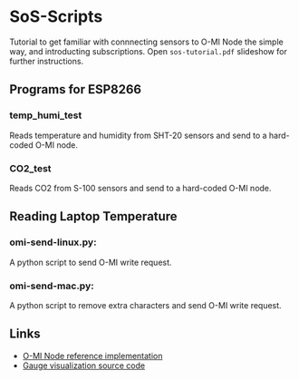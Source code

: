 SoS-Scripts
=======
Tutorial to get familiar with connnecting sensors to O-MI Node the simple way, and introducting subscriptions. Open `sos-tutorial.pdf` slideshow for further instructions.


## Programs for ESP8266

### temp_humi_test

Reads temperature and humidity from SHT-20 sensors and send to a hard-coded O-MI node.

### CO2_test

Reads CO2 from S-100 sensors and send to a hard-coded O-MI node.


## Reading Laptop Temperature

### omi-send-linux.py:

A python script to send O-MI write request.

### omi-send-mac.py:

A python script to remove extra characters and send O-MI write request.


## Links

* [O-MI Node reference implementation](https://github.com/AaltoAsia/O-MI)
* [Gauge visualization source code](https://github.com/AaltoAsia/o-mi-subscription-demo)

